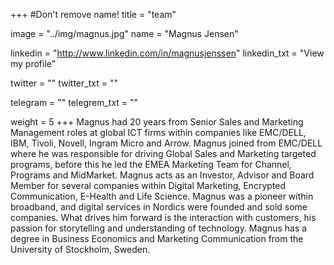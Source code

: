 +++
#Don't remove name!
title = "team"

image = "../img/magnus.jpg"
name = "Magnus Jensen"

linkedin = "http://www.linkedin.com/in/magnusjenssen"
linkedin_txt = "View my profile"

twitter = ""
twitter_txt = ""

telegram = ""
telegrem_txt = ""

weight = 5
+++
Magnus had 20 years from Senior Sales and Marketing Management roles at global ICT firms within companies like EMC/DELL, IBM, Tivoli, Novell, Ingram Micro and Arrow. Magnus joined from EMC/DELL where he was responsible for driving Global Sales and Marketing targeted programs, before this he led the EMEA Marketing Team for Channel, Programs and MidMarket. Magnus acts as an Investor, Advisor and Board Member for several companies within Digital Marketing, Encrypted Communication, E-Health and Life Science. Magnus was a pioneer within broadband, and digital services in Nordics were founded and sold some companies. What drives him forward is the interaction with customers, his passion for storytelling and understanding of technology. Magnus has a degree in Business Economics and Marketing Communication from the University of Stockholm, Sweden.
